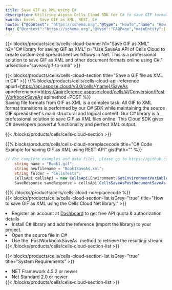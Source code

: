 ```yaml
---
title: Save GIF as XML using C# 
description: Utilizing Aspose.Cells Cloud SDK for C# to save GIF format file as XML format file. 
kwords: Excel, Save GIF as XML, REST, C#
howto: {"@context": "https://schema.org","@type": "HowTo","name": "How to save GIF as XML using the Cells Cloud Net library.","description": "How to save GIF as XML using the Cells Cloud Net library.","image": {"@type": "ImageObject"},"url": "/net/saveas/gif-to-xml/","step": [{ "@type": "HowToStep","name": "How to save GIF as XML using the Cells Cloud Net library. step 1", "image": {"@type": "ImageObject",},"url": "/net/saveas/gif-to-xml/","text": "Register an account at <a href='https://dashboard.aspose.cloud/'>Dashboard</a> to get free API quota & authorization details",},{ "@type": "HowToStep","name": "How to save GIF as XML using the Cells Cloud Net library. step 1", "image": {"@type": "ImageObject",},"url": "/net/saveas/gif-to-xml/","text": "Install C# library and add the reference (import the library) to your project.",},{ "@type": "HowToStep","name": "How to save GIF as XML using the Cells Cloud Net library. step 1", "image": {"@type": "ImageObject",},"url": "/net/saveas/gif-to-xml/","text": "Open the source file in C#",},{ "@type": "HowToStep","name": "How to save GIF as XML using the Cells Cloud Net library. step 1", "image": {"@type": "ImageObject",},"url": "/net/saveas/gif-to-xml/","text": "Use the `PostWorkbookSaveAs` method to retrieve the resulting stream.",}, ],"supply": {"@type": "HowToSupply","name": "document"},"tool": [{"@type": "HowToTool","name": "Visual Studio, Visual Studio Code, Rider"},{"@type": "HowToTool","name": "Aspose Cells"}],"totalTime": "PT6M"}
fqa: {"@context":"https://schema.org","@type":"FAQPage","mainEntity":[{"@type":"Question","name":"Why save file as other formats file in C# using REST API?","acceptedAnswer":{"@type":"Answer","text":"Documents are encoded in many ways, and some files may be incompatible with the software you use. To open and read such files, just save them as appropriate file formats.<br/><ol><li>Install .NET SDK and add the reference (import the library) to your project.</li><li>Open the source file in C# using REST API.</li><li>Call the PostWorkbookSaveAsRequest() method, passing an output filename with required extension.</li><li>Get the result of save as a separate file.</li></ol>"}},{"@type":"Question","name":"What file formats can I save as with your C# library?","acceptedAnswer":{"@type":"Answer","text":"We support a variety of file formats for conversion using .NET library, including XLSX, Excel, xls , PDF, CSV, HTML, Markdown, XML, PNG, JPG, TIFF, Json, TXT and many more."}},{"@type":"Question","name":"What is the maximum allowed file size for conversion using this .NET library?","acceptedAnswer":{"@type":"Answer","text":"There are no file size limits for format conversions using .NET library."}}]}
---
```



{{< blocks/products/cells/cells-cloud-banner h1="Save GIF as XML" h2="C# library for saving GIF as XML" p="Use SaveAs API of Cells Cloud to create customized spreadsheet workflows in Net. This is a professional solution to save GIF as XML and other document formats online using C#." urlsection="saveas/gif-to-xml/" >}}

{{< blocks/products/cells/cells-cloud-section  title="Save a GIF file as XML in C#" >}}
{{% blocks/products/cells/cells-cloud-api-reference  apiurl=https://api.aspose.cloud/v3.0/cells/{name}/SaveAs  apireferenceurl=https://apireference.aspose.cloud/cells/#/Conversion/PostWorkbookSaveAs  apimethod=POST %}}
<br/>
Saving file formats from GIF as XML is a complex task. All GIF to XML format transitions is performed by our C# SDK while maintaining the source GIF spreadsheet's main structural and logical content. Our C# library is a professional solution to save GIF as XML files online. This Cloud SDK gives C# developers powerful functionality and perfect XML output.

{{< /blocks/products/cells/cells-cloud-section >}}

{{% blocks/products/cells/cells-cloud-noreplacecode title="C# Code Example for saving GIF as XML using REST API" gistPath="" %}}
  
```cs
// For complete examples and data files, please go to https://github.com/aspose-cells-cloud/aspose-cells-cloud-dotnet/
    string name = "Book1.gif";
    string newfilename = "Book1SaveAs.xml";
    string folder = "CellsTests";
    CellsApi cellsApi = new CellsApi(Environment.GetEnvironmentVariable("ProductClientId"), Environment.GetEnvironmentVariable("ProductClientSecret"));
    SaveResponse saveResponse = cellsApi.CellsSaveAsPostDocumentSaveAs(name, null, newfilename, null,null,folder);
```
  
{{% /blocks/products/cells/cells-cloud-noreplacecode  %}}
<br/>
{{< blocks/products/cells/cells-cloud-section-list isGrey="true"  title="How to save GIF as XML using the Cells Cloud Net library." >}}
<li>Register an account at <a href="https://dashboard.aspose.cloud/">Dashboard</a> to get free API quota & authorization details</li>
<li>Install C# library and add the reference (import the library) to your project.</li>
<li>Open the source file in C#</li>
<li>Use the `PostWorkbookSaveAs` method to retrieve the resulting stream.</li>
{{< /blocks/products/cells/cells-cloud-section-list >}}

{{< blocks/products/cells/cells-cloud-section-list isGrey="true"  title="System Requirements" >}}
<li>NET Framework 4.5.2 or newer</li>
<li>Net Standard 2.0 or newer</li>
{{< /blocks/products/cells/cells-cloud-section-list >}}
